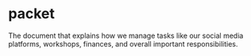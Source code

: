 # packet
The document that explains how we manage tasks like our social media platforms, workshops, finances, and overall important responsibilities.
